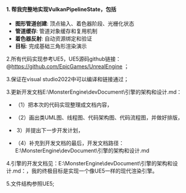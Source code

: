 



#### 1. 帮我完整地实现VulkanPipelineState，包括

- **图形管道创建**: 顶点输入、着色器阶段、光栅化状态
- **管道缓存**: 管道对象缓存和复用机制
- **着色器反射**: 自动资源绑定和验证
- **目标**: 完成基础三角形渲染演示

2.所有代码实现参考UE5，UE5源码github链接：@https://github.com/EpicGames/UnrealEngine ；

3.保证在visual studio2022中可以编译和链接通过；

3.更新开发文档E:\MonsterEngine\devDocument\引擎的架构和设计.md：

-   （1）把本次的代码实现整理成文档内容，

-    （2）画出类UML图、线程图、代码架构图、代码流程图，并做好排版，
- ​    3）并提出下一步开发计划，

-   （4）补充到开发文档的最后，开发文档路径：E:\MonsterEngine\devDocument\引擎的架构和设计.md

4.引擎的开发文档见：E:\MonsterEngine\devDocument\引擎的架构和设计.md：，我的终极目标是实现一个像UE5一样的现代渲染引擎。

5.文件结构参照UE5;